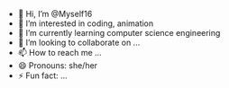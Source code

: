 - 👋 Hi, I’m @Myself16
- 👀 I’m interested in coding, animation
- 🌱 I’m currently learning computer science engineering
- 💞️ I’m looking to collaborate on ...
- 📫 How to reach me ...
- 😄 Pronouns: she/her
- ⚡ Fun fact: ...

<!---
Myself16/Myself16 is a ✨ special ✨ repository because its `README.md` (this file) appears on your GitHub profile.
You can click the Preview link to take a look at your changes.
--->
